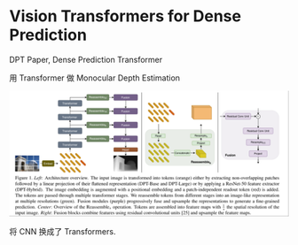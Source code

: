 # Vision Transformers for Dense Prediction

DPT Paper, Dense Prediction Transformer

用 Transformer 做 Monocular Depth Estimation

![DPT](../imgs/DPT.png)

将 CNN 换成了 Transformers.
